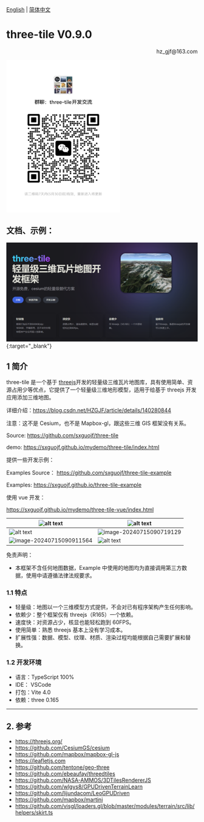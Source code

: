 [English](README.md) | [简体中文](README_CN.md)

# **three-tile V0.9.0**

<p align='right'>hz_gjf@163.com</p>

<img src="./images/wechat.jpg" width = 300 height = 400>

## 文档、示例：

[![home](./images/home.png)](https://sxguojf.github.io/three-tile-doc/){:target="\_blank"}

## 1 简介

three-tile 是一个基于 [threejs](https://threejs.org/)开发的轻量级三维瓦片地图库，具有使用简单、资源占用少等优点，它提供了一个轻量级三维地形模型，适用于给基于 threejs 开发应用添加三维地图。

详细介绍：https://blog.csdn.net/HZGJF/article/details/140280844

注意：这不是 Cesium，也不是 Mapbox-gl，跟这些三维 GIS 框架没有关系。

Source: https://github.com/sxguojf/three-tile

demo: https://sxguojf.github.io/mydemo/three-tile/index.html

提供一些开发示例：

Examples Source： https://github.com/sxguojf/three-tile-example

Examples: https://sxguojf.github.io/three-tile-example

使用 vue 开发：

https://sxguojf.github.io/mydemo/three-tile-vue/index.html

| ![alt text](images/image-3.png)                                | ![alt text](images/image-4.png)                                |
| -------------------------------------------------------------- | -------------------------------------------------------------- |
| ![alt text](images/image-2.png)                                | ![image-20240715090719129](images/image-20240715090719129.png) |
| ![image-20240715090911564](images/image-20240715090911564.png) | ![alt text](images/image-1.png)                                |

免责声明：

- 本框架不含任何地图数据，Example 中使用的地图均为直接调用第三方数据，使用中请遵循法律法规要求。

### 1.1 特点

- 轻量级：地图以一个三维模型方式提供，不会对已有程序架构产生任何影响。
- 依赖少：整个框架仅有 threejs（R165）一个依赖。
- 速度快：对资源占少，核显也能轻松跑到 60FPS。
- 使用简单：熟悉 threejs 基本上没有学习成本。
- 扩展性强：数据、模型、纹理、材质、渲染过程均能根据自己需要扩展和替换。

### 1.2 开发环境

- 语言：TypeScript 100%
- IDE： VSCode
- 打包：Vite 4.0
- 依赖：three 0.165

---

## 2. 参考

- https://threejs.org/
- https://github.com/CesiumGS/cesium
- https://github.com/mapbox/mapbox-gl-js
- https://leafletjs.com
- https://github.com/tentone/geo-three
- https://github.com/ebeaufay/threedtiles
- https://github.com/NASA-AMMOS/3DTilesRendererJS
- https://github.com/wlgys8/GPUDrivenTerrainLearn
- https://github.com/lijundacom/LeoGPUDriven
- https://github.com/mapbox/martini
- https://github.com/visgl/loaders.gl/blob/master/modules/terrain/src/lib/helpers/skirt.ts
